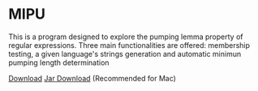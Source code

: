 # MIPU
This is a program designed to explore the pumping lemma property of regular expressions. Three main functionalities are offered: membership testing, a given language's strings generation and automatic minimun pumping length determination

[Download](https://github.com/JosueCom/MIPU/raw/master/MIPU.exe)
[Jar Download](https://github.com/JosueCom/MIPU/raw/master/MIPU_App.jar) (Recommended for Mac)

